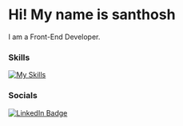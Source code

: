 
Hi! My name is santhosh
========================================================================================================================================

I am a Front-End Developer.
<br/>

### Skills

[![My Skills](https://skillicons.dev/icons?i=html,css,js,bootstrap,react)](https://skillicons.dev)



### Socials

<div>
  <a href="www.linkedin.com/in/santhosh-m-07a376267">
    <img src="https://img.shields.io/badge/LinkedIn-blue?style=for-the-badge&logo=linkedin&logoColor=white" alt="LinkedIn Badge"/>
  </a>
</div>
